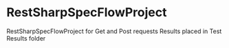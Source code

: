 # RestSharpSpecFlowProject
RestSharpSpecFlowProject for Get and Post requests
Results placed in Test Results folder

